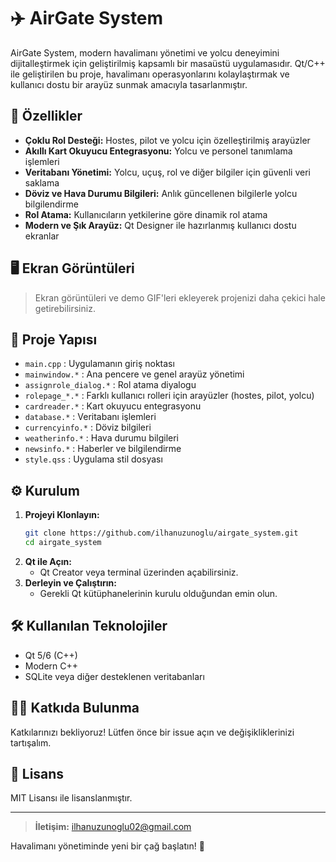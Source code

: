 # ✈️ AirGate System

AirGate System, modern havalimanı yönetimi ve yolcu deneyimini dijitalleştirmek için geliştirilmiş kapsamlı bir masaüstü uygulamasıdır. Qt/C++ ile geliştirilen bu proje, havalimanı operasyonlarını kolaylaştırmak ve kullanıcı dostu bir arayüz sunmak amacıyla tasarlanmıştır.

## 🚀 Özellikler

- **Çoklu Rol Desteği:** Hostes, pilot ve yolcu için özelleştirilmiş arayüzler
- **Akıllı Kart Okuyucu Entegrasyonu:** Yolcu ve personel tanımlama işlemleri
- **Veritabanı Yönetimi:** Yolcu, uçuş, rol ve diğer bilgiler için güvenli veri saklama
- **Döviz ve Hava Durumu Bilgileri:** Anlık güncellenen bilgilerle yolcu bilgilendirme
- **Rol Atama:** Kullanıcıların yetkilerine göre dinamik rol atama
- **Modern ve Şık Arayüz:** Qt Designer ile hazırlanmış kullanıcı dostu ekranlar

## 🖥️ Ekran Görüntüleri

> Ekran görüntüleri ve demo GIF'leri ekleyerek projenizi daha çekici hale getirebilirsiniz.

## 📁 Proje Yapısı

- `main.cpp` : Uygulamanın giriş noktası
- `mainwindow.*` : Ana pencere ve genel arayüz yönetimi
- `assignrole_dialog.*` : Rol atama diyalogu
- `rolepage_*.*` : Farklı kullanıcı rolleri için arayüzler (hostes, pilot, yolcu)
- `cardreader.*` : Kart okuyucu entegrasyonu
- `database.*` : Veritabanı işlemleri
- `currencyinfo.*` : Döviz bilgileri
- `weatherinfo.*` : Hava durumu bilgileri
- `newsinfo.*` : Haberler ve bilgilendirme
- `style.qss` : Uygulama stil dosyası

## ⚙️ Kurulum

1. **Projeyi Klonlayın:**
   ```bash
   git clone https://github.com/ilhanuzunoglu/airgate_system.git
   cd airgate_system
   ```
2. **Qt ile Açın:**
   - Qt Creator veya terminal üzerinden açabilirsiniz.
3. **Derleyin ve Çalıştırın:**
   - Gerekli Qt kütüphanelerinin kurulu olduğundan emin olun.

## 🛠️ Kullanılan Teknolojiler

- Qt 5/6 (C++)
- Modern C++
- SQLite veya diğer desteklenen veritabanları

## 👨‍💻 Katkıda Bulunma

Katkılarınızı bekliyoruz! Lütfen önce bir issue açın ve değişikliklerinizi tartışalım.

## 📄 Lisans

MIT Lisansı ile lisanslanmıştır.

---

> **İletişim:** ilhanuzunoglu02@gmail.com

Havalimanı yönetiminde yeni bir çağ başlatın! 🚀 